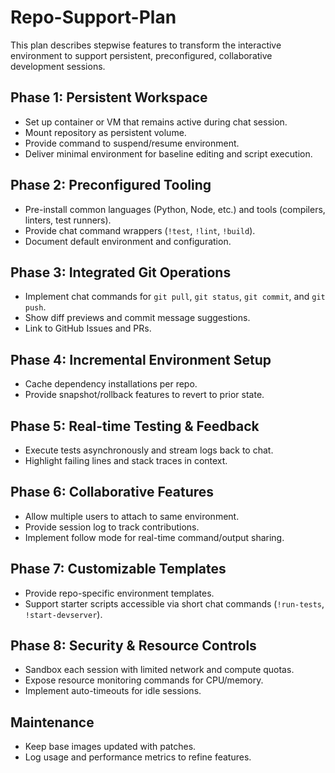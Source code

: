 # Repo-Support-Plan

This plan describes stepwise features to transform the interactive environment to support persistent, preconfigured, collaborative development sessions.

## Phase 1: Persistent Workspace
- Set up container or VM that remains active during chat session.
- Mount repository as persistent volume.
- Provide command to suspend/resume environment.
- Deliver minimal environment for baseline editing and script execution.

## Phase 2: Preconfigured Tooling
- Pre-install common languages (Python, Node, etc.) and tools (compilers, linters, test runners).
- Provide chat command wrappers (`!test`, `!lint`, `!build`).
- Document default environment and configuration.

## Phase 3: Integrated Git Operations
- Implement chat commands for `git pull`, `git status`, `git commit`, and `git push`.
- Show diff previews and commit message suggestions.
- Link to GitHub Issues and PRs.

## Phase 4: Incremental Environment Setup
- Cache dependency installations per repo.
- Provide snapshot/rollback features to revert to prior state.

## Phase 5: Real-time Testing & Feedback
- Execute tests asynchronously and stream logs back to chat.
- Highlight failing lines and stack traces in context.

## Phase 6: Collaborative Features
- Allow multiple users to attach to same environment.
- Provide session log to track contributions.
- Implement follow mode for real-time command/output sharing.

## Phase 7: Customizable Templates
- Provide repo-specific environment templates.
- Support starter scripts accessible via short chat commands (`!run-tests`, `!start-devserver`).

## Phase 8: Security & Resource Controls
- Sandbox each session with limited network and compute quotas.
- Expose resource monitoring commands for CPU/memory.
- Implement auto-timeouts for idle sessions.

## Maintenance
- Keep base images updated with patches.
- Log usage and performance metrics to refine features.
